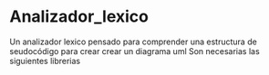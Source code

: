# Analizador_lexico
Un analizador lexico pensado para comprender una estructura de seudocódigo para crear crear un diagrama uml
Son necesarias las siguientes librerias
